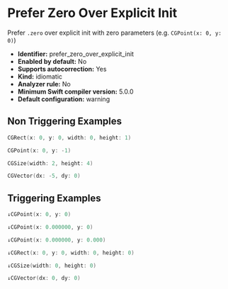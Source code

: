 # Prefer Zero Over Explicit Init

Prefer `.zero` over explicit init with zero parameters (e.g. `CGPoint(x: 0, y: 0)`)

* **Identifier:** prefer_zero_over_explicit_init
* **Enabled by default:** No
* **Supports autocorrection:** Yes
* **Kind:** idiomatic
* **Analyzer rule:** No
* **Minimum Swift compiler version:** 5.0.0
* **Default configuration:** warning

## Non Triggering Examples

```swift
CGRect(x: 0, y: 0, width: 0, height: 1)
```

```swift
CGPoint(x: 0, y: -1)
```

```swift
CGSize(width: 2, height: 4)
```

```swift
CGVector(dx: -5, dy: 0)
```

## Triggering Examples

```swift
↓CGPoint(x: 0, y: 0)
```

```swift
↓CGPoint(x: 0.000000, y: 0)
```

```swift
↓CGPoint(x: 0.000000, y: 0.000)
```

```swift
↓CGRect(x: 0, y: 0, width: 0, height: 0)
```

```swift
↓CGSize(width: 0, height: 0)
```

```swift
↓CGVector(dx: 0, dy: 0)
```